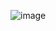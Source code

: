 ![image](https://github.com/Isabellaftavares/FotoBlog/assets/149580770/438da549-ac6b-487a-84e3-1b497681c781)

